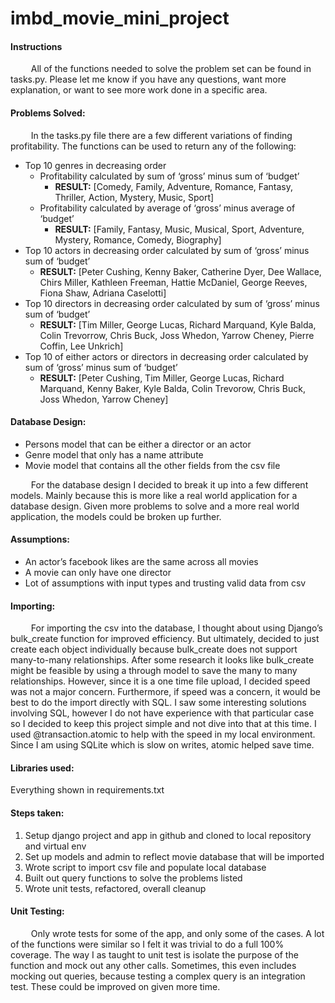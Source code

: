 # imbd_movie_mini_project

#### Instructions
&ensp; &ensp; &ensp; All of the functions needed to solve the problem set can be found in tasks.py. Please let me know if you have any questions, want more explanation, or want to see more work done in a specific area.

#### Problems Solved:
&ensp; &ensp; &ensp; In the tasks.py file there are a few different variations of finding profitability. The functions can be used to return any of the following:
- Top 10 genres in decreasing order
   - Profitability calculated by sum of ‘gross’ minus sum of ‘budget’
      - **RESULT:** [Comedy, Family, Adventure, Romance, Fantasy, Thriller, Action, Mystery, Music, Sport]
   - Profitability calculated by average of ‘gross’ minus average of ‘budget’
      - **RESULT:** [Family, Fantasy, Music, Musical, Sport, Adventure, Mystery, Romance, Comedy, Biography]
- Top 10 actors in decreasing order calculated by sum of ‘gross’ minus sum of ‘budget’
   - **RESULT:** [Peter Cushing, Kenny Baker, Catherine Dyer, Dee Wallace, Chirs Miller, Kathleen Freeman, Hattie McDaniel, George Reeves, Fiona Shaw, Adriana Caselotti]
- Top 10 directors in decreasing order calculated by sum of ‘gross’ minus sum of ‘budget’
   - **RESULT:** [Tim Miller, George Lucas, Richard Marquand, Kyle Balda, Colin Trevorrow, Chris Buck, Joss Whedon, Yarrow Cheney, Pierre Coffin, Lee Unkrich]
- Top 10 of either actors or directors in decreasing order calculated by sum of ‘gross’ minus sum of ‘budget’
   - **RESULT:** [Peter Cushing, Tim Miller, George Lucas, Richard Marquand, Kenny Baker, Kyle Balda, Colin Trevorow, Chris Buck, Joss Whedon, Yarrow Cheney]


#### Database Design:
- Persons model that can be either a director or an actor
- Genre model that only has a name attribute
- Movie model that contains all the other fields from the csv file

&ensp; &ensp; &ensp; For the database design I decided to break it up into a few different models. Mainly because this is more like a real world application for a database design. Given more problems to solve and a more real world application, the models could be broken up further.

#### Assumptions:
- An actor’s facebook likes are the same across all movies
- A movie can only have one director
- Lot of assumptions with input types and trusting valid data from csv

#### Importing:
&ensp; &ensp; &ensp; For importing the csv into the database, I thought about using Django’s bulk_create function for improved efficiency. But ultimately, decided to just create each object individually because bulk_create does not support many-to-many relationships.  After some research it looks like bulk_create might be feasible by using a through model to save the many to many relationships. However, since it is a one time file upload, I decided speed was not a major concern. Furthermore, if speed was a concern, it would be best to do the import directly with SQL. I saw some interesting solutions involving SQL, however I do not have experience with that particular case so I decided to keep this project simple and not dive into that at this time. I used @transaction.atomic to help with the speed in my local environment. Since I am using SQLite which is slow on writes, atomic helped save time.

#### Libraries used:
Everything shown in requirements.txt

#### Steps taken:
1. Setup django project and app in github and cloned to local repository and virtual env
2. Set up models and admin to reflect movie database that will be imported
3. Wrote script to import csv file and populate local database
4. Built out query functions to solve the problems listed
5. Wrote unit tests, refactored, overall cleanup

#### Unit Testing:
&ensp; &ensp; &ensp; Only wrote tests for some of the app, and only some of the cases. A lot of the functions were similar so I felt it was trivial to do a full 100% coverage. The way I as taught to unit test is isolate the purpose of the function and mock out any other calls. Sometimes, this even includes mocking out queries, because testing a complex query is an integration test. These could be improved on given more time.

